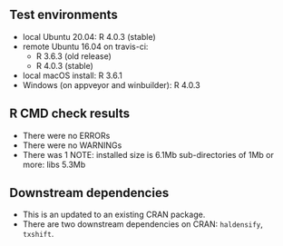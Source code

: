 ## Test environments
* local Ubuntu 20.04: R 4.0.3 (stable)
* remote Ubuntu 16.04 on travis-ci:
  * R 3.6.3 (old release)
  * R 4.0.3 (stable)
* local macOS install: R 3.6.1
* Windows (on appveyor and winbuilder): R 4.0.3

## R CMD check results
* There were no ERRORs
* There were no WARNINGs
* There was 1 NOTE:
    installed size is 6.1Mb
      sub-directories of 1Mb or more:
         libs   5.3Mb

## Downstream dependencies
* This is an updated to an existing CRAN package.
* There are two downstream dependencies on CRAN: `haldensify`, `txshift`.
